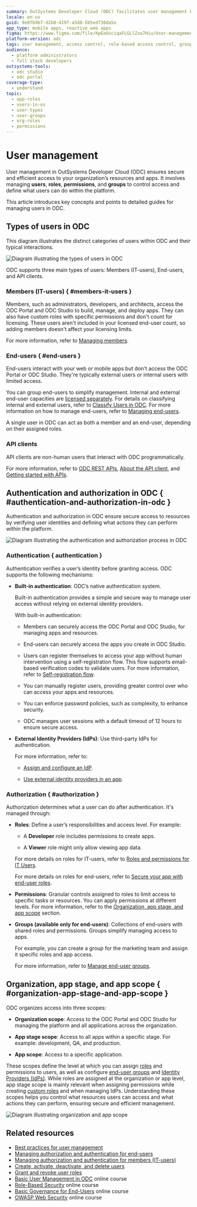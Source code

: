 ```yaml
---
summary: OutSystems Developer Cloud (ODC) facilitates user management by assigning roles and permissions to control access to resources and apps.
locale: en-us
guid: 9e0fb9b7-d2b0-419f-a5d8-5b5ed730da5e
app_type: mobile apps, reactive web apps
figma: https://www.figma.com/file/KpEoUxciqaFLGLlZxo7Hiu/User-management?type=design&node-id=2449%3A32709&t=qXDLlqyCzAMXQgr0-1
platform-version: odc
tags: user management, access control, role-based access control, group management, permissions
audience:
  - platform administrators
  - full stack developers
outsystems-tools:
  - odc studio
  - odc portal
coverage-type:
  - understand
topic:
  - app-roles
  - users-in-os
  - user-types
  - user-groups
  - org-roles
  - permissions
---
```


# User management

User management in OutSystems Developer Cloud (ODC) ensures secure and efficient access to your organization’s resources and apps. It involves managing **users**, **roles**, **permissions**, and **groups** to control access and define what users can do within the platform.

This article introduces key concepts and points to detailed guides for managing users in ODC.

## Types of users in ODC

This diagram illustrates the distinct categories of users within ODC and their typical interactions.

![Diagram illustrating the types of users in ODC](images/users-diag.png "Types of Users in ODC")

ODC supports three main types of users: Members (IT-users), End-users, and API clients.

### Members (IT-users) { #members-it-users }

Members, such as administrators, developers, and architects, access the ODC Portal and ODC Studio to build, manage, and deploy apps. They can also have custom roles with specific permissions and don't count for licensing. These users aren't included in your licensed end-user count, so adding members doesn't affect your licensing limits.

For more information, refer to [Managing members](it-users/intro.md).

### End-users { #end-users }

End-users interact with your web or mobile apps but don't access the ODC Portal or ODC Studio. They're typically external users or internal users with limited access.

You can group end-users to simplify management. Internal and external end-user capacities are [licensed separately](https://www.outsystems.com/tk/redirect?g=907b0fd3-bc46-4391-aae2-673296d795d9). For details on classifying internal and external users, refer to [Classify Users in ODC](classify-users.md). For more information on how to manage end-users, refer to [Managing end-users](end-users/intro.md).

<div class="info" markdown="1">
A single user in ODC can act as both a member and an end-user, depending on their assigned roles.
</div>

### API clients

API clients are non-human users that interact with ODC programmatically.

For more information, refer to [ODC REST APIs](../reference/apis/public-rest-apis/overview.md), [About the API client](../reference/apis/public-rest-apis/authentication/about-api-client.md), and [Getting started with APIs](../reference/apis/public-rest-apis/getting-started.md).

## Authentication and authorization in ODC { #authentication-and-authorization-in-odc }

Authentication and authorization in ODC ensure secure access to resources by verifying user identities and defining what actions they can perform within the platform.

![Diagram illustrating the authentication and authorization process in ODC](images/authentication-authorization-diag.png "Authentication and authorization in ODC")

### Authentication { authentication }

Authentication verifies a user’s identity before granting access. ODC supports the following mechanisms:

* **Built-in authentication**: ODC’s native authentication system.  

    Built-in authentication provides a simple and secure way to manage user access without relying on external identity providers.

    With built-in authentication:

    * Members can securely access the ODC Portal and ODC Studio, for managing apps and resources.

    * End-users can securely access the apps you create in ODC Studio.

    * Users can register themselves to access your app without human intervention using a self-registration flow. This flow supports email-based verification codes to validate users. For more information, refer to [Self-registration flow](../building-apps/ui/self-registration/intro.md).

    * You can manually register users, providing greater control over who can access your apps and resources.

    * You can enforce password policies, such as complexity, to enhance security.

    * ODC manages user sessions with a default timeout of 12 hours to ensure secure access.

* **External Identity Providers (IdPs)**: Use third-party IdPs for authentication.  

    For more information, refer to:

    * [Assign and configure an IdP](../manage-platform-app-lifecycle/external-idps/intro.md).

    * [Use external identity providers in an app](../manage-platform-app-lifecycle/external-idps/apps.md).

### Authorization { #authorization }

Authorization determines what a user can do after authentication. It's managed through:

* **Roles**: Define a user’s responsibilities and access level. For example:

    * A **Developer** role includes permissions to create apps.

    * A **Viewer** role might only allow viewing app data.

    For more details on roles for IT-users, refer to [Roles and permissions for IT Users](roles.md).

    For more details on roles for end-users, refer to [Secure your app with end-user roles](secure-app-with-roles.md).

* **Permissions**: Granular controls assigned to roles to limit access to specific tasks or resources. You can apply permissions at different levels. For more information, refer to the [Organization, app stage, and app scope](#organization-app-stage-and-app-scope) section.

* **Groups (available only for end-users)**: Collections of end-users with shared roles and permissions. Groups simplify managing access to apps.

    For example, you can create a group for the marketing team and assign it specific roles and app access.

    For more information, refer to [Manage end-user groups](end-users/groups.md).

## Organization, app stage, and app scope { #organization-app-stage-and-app-scope }

ODC organizes access into three scopes:

* **Organization scope**: Access to the ODC Portal and ODC Studio for managing the platform and all applications across the organization.

* **App stage scope**: Access to all apps within a specific stage. For example: development, QA, and production.

* **App scope**: Access to a specific application.

These scopes define the level at which you can assign [roles](#authorization) and permissions to users, as well as configure [end-user groups](end-users/groups.md) and [Identity Providers (IdPs)](../../../build/eap/manage-platform-app-lifecycle/external-idps/intro.html). While roles are assigned at the organization or app level, app stage scope is mainly relevant when assigning permissions while creating [custom roles](roles.md) and when managing IdPs. Understanding these scopes helps you control what resources users can access and what actions they can perform, ensuring secure and efficient management.

![Diagram illustrating organization and app scope](images/org-stage-app-scope-diag.png "Organization and App Scope in ODC")

## Related resources

* [Best practices for user management](best-practices-user-management.md)
* [Managing authorization and authentication for end-users](end-users/intro.md)
* [Managing authorization and authentication for members (IT-users)](it-users/intro.md)
* [Create, activate, deactivate, and delete users](create-deactivate-and-delete-users.md)
* [Grant and revoke user roles](grant-and-revoke-user-roles.md)
* [Basic User Management in ODC](https://learn.outsystems.com/training/journeys/user-management-odc-881) online course
* [Role-Based Security](https://learn.outsystems.com/training/journeys/role-based-security-575) online course
* [Basic Governance for End-Users](https://learn.outsystems.com/training/journeys/basic-governance-for-end-users-2693) online course
* [OWASP Web Security](https://learn.outsystems.com/training/journeys/introduction-to-web-security-3324) online course
